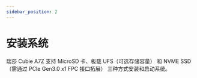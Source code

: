 ```yaml
---
sidebar_position: 2
---
```


# 安装系统

瑞莎 Cubie A7Z 支持 MicroSD 卡、板载 UFS（可选存储容量） 和 NVME SSD（需通过 PCIe Gen3.0 x1 FPC 接口拓展） 三种方式安装和启动系统。

<DocCardList />
